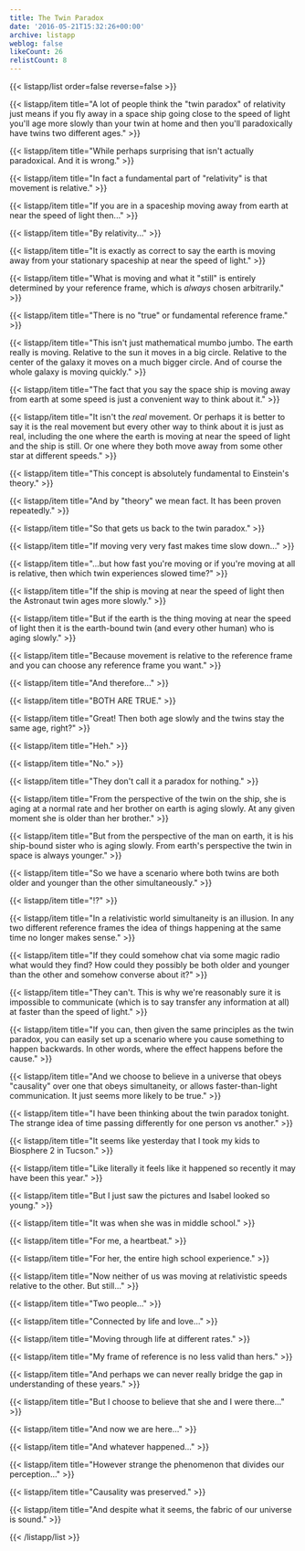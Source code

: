 ```yaml
---
title: The Twin Paradox
date: '2016-05-21T15:32:26+00:00'
archive: listapp
weblog: false
likeCount: 26
relistCount: 8
---
```



{{< listapp/list order=false reverse=false >}}

   {{< listapp/item title="A lot of people think the \"twin paradox\" of relativity just means if you fly away in a space ship going close to the speed of light you'll age more slowly than your twin at home and then you'll paradoxically have twins two different ages." >}}

   {{< listapp/item title="While perhaps surprising that isn't actually paradoxical. And it is wrong." >}}

   {{< listapp/item title="In fact a fundamental part of \"relativity\" is that movement is relative." >}}

   {{< listapp/item title="If you are in a spaceship moving away from earth at near the speed of light then..." >}}

   {{< listapp/item title="By relativity..." >}}

   {{< listapp/item title="It is exactly as correct to say the earth is moving away from your stationary spaceship at near the speed of light." >}}

   {{< listapp/item title="What is moving and what it \"still\" is entirely determined by your reference frame, which is *always* chosen arbitrarily." >}}

   {{< listapp/item title="There is no \"true\" or fundamental reference frame." >}}

   {{< listapp/item title="This isn't just mathematical mumbo jumbo. The earth really is moving. Relative to the sun it moves in a big circle. Relative to the center of the galaxy it moves on a much bigger circle. And of course the whole galaxy is moving quickly." >}}

   {{< listapp/item title="The fact that you say the space ship is moving away from earth at some speed is just a convenient way to think about it." >}}

   {{< listapp/item title="It isn't the *real* movement. Or perhaps it is better to say it is the real movement but every other way to think about it is just as real, including the one where the earth is moving at near the speed of light and the ship is still. Or one where they both move away from some other star at different speeds." >}}

   {{< listapp/item title="This concept is absolutely fundamental to Einstein's theory." >}}

   {{< listapp/item title="And by \"theory\" we mean fact. It has been proven repeatedly." >}}

   {{< listapp/item title="So that gets us back to the twin paradox." >}}

   {{< listapp/item title="If moving very very fast makes time slow down..." >}}

   {{< listapp/item title="...but how fast you're moving or if you're moving at all is relative, then which twin experiences slowed time?" >}}

   {{< listapp/item title="If the ship is moving at near the speed of light then the Astronaut twin ages more slowly." >}}

   {{< listapp/item title="But if the earth is the thing moving at near the speed of light then it is the earth-bound twin (and every other human) who is aging slowly." >}}

   {{< listapp/item title="Because movement is relative to the reference frame and you can choose any reference frame you want." >}}

   {{< listapp/item title="And therefore..." >}}

   {{< listapp/item title="BOTH ARE TRUE." >}}

   {{< listapp/item title="Great! Then both age slowly and the twins stay the same age, right?" >}}

   {{< listapp/item title="Heh." >}}

   {{< listapp/item title="No." >}}

   {{< listapp/item title="They don't call it a paradox for nothing." >}}

   {{< listapp/item title="From the perspective of the twin on the ship, she is aging at a normal rate and her brother on earth is aging slowly. At any given moment she is older than her brother." >}}

   {{< listapp/item title="But from the perspective of the man on earth, it is his ship-bound sister who is aging slowly. From earth's perspective the twin in space is always younger." >}}

   {{< listapp/item title="So we have a scenario where both twins are both older and younger than the other simultaneously." >}}

   {{< listapp/item title="⁉️" >}}

   {{< listapp/item title="In a relativistic world simultaneity is an illusion. In any two different reference frames the idea of things happening at the same time no longer makes sense." >}}

   {{< listapp/item title="If they could somehow chat via some magic radio what would they find? How could they possibly be both older and younger than the other and somehow converse about it?" >}}

   {{< listapp/item title="They can't. This is why we're reasonably sure it is impossible to communicate (which is to say transfer any information at all) at faster than the speed of light." >}}

   {{< listapp/item title="If you can, then given the same principles as the twin paradox, you can easily set up a scenario where you cause something to happen backwards. In other words, where the effect happens before the cause." >}}

   {{< listapp/item title="And we choose to believe in a universe that obeys \"causality\" over one that obeys simultaneity, or allows faster-than-light communication. It just seems more likely to be true." >}}

   {{< listapp/item title="I have been thinking about the twin paradox tonight. The strange idea of time passing differently for one person vs another." >}}

   {{< listapp/item title="It seems like yesterday that I took my kids to Biosphere 2 in Tucson." >}}

   {{< listapp/item title="Like literally it feels like it happened so recently it may have been this year." >}}

   {{< listapp/item title="But I just saw the pictures and Isabel looked so young." >}}

   {{< listapp/item title="It was when she was in middle school." >}}

   {{< listapp/item title="For me, a heartbeat." >}}

   {{< listapp/item title="For her, the entire high school experience." >}}

   {{< listapp/item title="Now neither of us was moving at relativistic speeds relative to the other. But still..." >}}

   {{< listapp/item title="Two people..." >}}

   {{< listapp/item title="Connected by life and love..." >}}

   {{< listapp/item title="Moving through life at different rates." >}}

   {{< listapp/item title="My frame of reference is no less valid than hers." >}}

   {{< listapp/item title="And perhaps we can never really bridge the gap in understanding of these years." >}}

   {{< listapp/item title="But I choose to believe that she and I were there..." >}}

   {{< listapp/item title="And now we are here..." >}}

   {{< listapp/item title="And whatever happened..." >}}

   {{< listapp/item title="However strange the phenomenon that divides our perception..." >}}

   {{< listapp/item title="Causality was preserved." >}}

   {{< listapp/item title="And despite what it seems, the fabric of our universe is sound." >}}

{{< /listapp/list >}}
